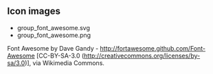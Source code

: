 Icon images
-----------

 * group_font_awesome.svg
 * group_font_awesome.png

Font Awesome by Dave Gandy - http://fortawesome.github.com/Font-Awesome
[CC-BY-SA-3.0 (http://creativecommons.org/licenses/by-sa/3.0)], via Wikimedia
Commons.
